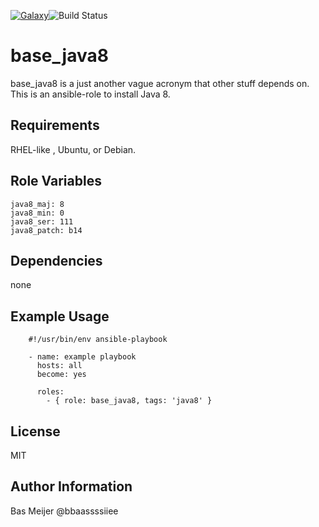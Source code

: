 [![Galaxy](https://img.shields.io/badge/galaxy-dockpack.base_java8.svg?style=flat)](https://galaxy.ansible.com/dockpack/base_java8)![Build Status](https://api.travis-ci.org/dockpack/base_java8.svg)

base_java8
=========

base_java8 is a just another vague acronym that other stuff depends on.
This is an ansible-role to install Java 8.

Requirements
------------

RHEL-like , Ubuntu, or Debian.


Role Variables
--------------

    java8_maj: 8
    java8_min: 0
    java8_ser: 111
    java8_patch: b14

Dependencies
------------

none

Example Usage
----------------

```
    #!/usr/bin/env ansible-playbook

    - name: example playbook
      hosts: all
      become: yes

      roles:
        - { role: base_java8, tags: 'java8' }
```

License
-------

MIT

Author Information
------------------

Bas Meijer
@bbaassssiiee
